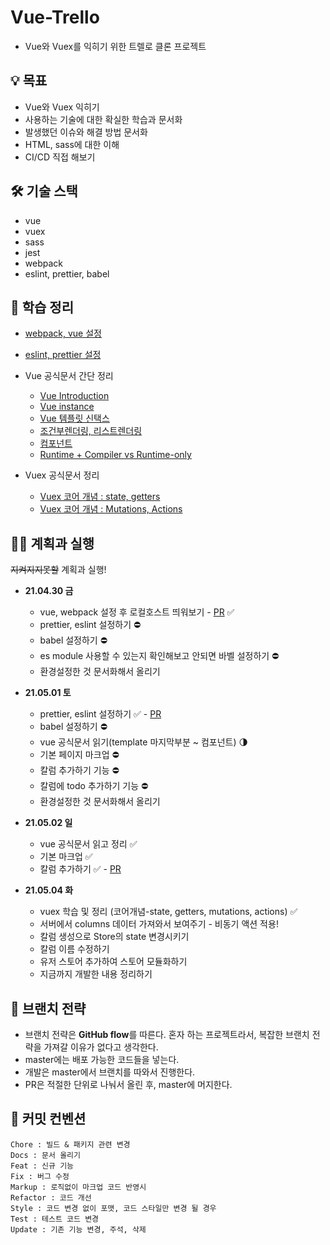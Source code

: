 # Vue-Trello

- Vue와 Vuex를 익히기 위한 트렐로 클론 프로젝트


## 💡 목표 
- Vue와 Vuex 익히기
- 사용하는 기술에 대한 확실한 학습과 문서화
- 발생했던 이슈와 해결 방법 문서화
- HTML, sass에 대한 이해 
- CI/CD 직접 해보기

## 🛠 기술 스택
- vue
- vuex
- sass
- jest
- webpack
- eslint, prettier, babel

## 📗 학습 정리
- [webpack, vue 설정](https://github.com/yejineee/vue-trello/blob/master/docs/webpack.md)
- [eslint, prettier 설정](https://github.com/yejineee/vue-trello/blob/master/docs/eslint-prettier.md)

- Vue 공식문서 간단 정리
  - [Vue Introduction](https://hackmd.io/cXf2Y39zQ-Kv8sqnYBi_zw)
  - [Vue instance](https://hackmd.io/6N65rm0KTTGk_y_1QhfCeA)
  - [Vue 템플릿 신택스](https://hackmd.io/a1iRCJuuT0-pDC52yjVP2w)
  - [조건부렌더링, 리스트렌더링](https://hackmd.io/1XnTtI1_ShG5G0xnOx0eBg)
  - [컴포넌트](https://hackmd.io/EfHf4_1jQdq09gp2lOkQ-w)
  - [Runtime + Compiler vs Runtime-only](https://hackmd.io/5hF0zrqLSVS9lIYH_Za2Mw)

- Vuex 공식문서 정리
  - [Vuex 코어 개념 : state, getters](https://hackmd.io/BSRVLv-_RlulY-azXSRr2A)
  - [Vuex 코어 개념 : Mutations, Actions](https://hackmd.io/mHGTeQOhSeiQMqpyvRSf0w)

## 🏃‍♀️ 계획과 실행 
~~지켜지지못할~~ 계획과 실행!
- **21.04.30 금** 
  - vue, webpack 설정 후 로컬호스트 띄워보기 - [PR](https://github.com/yejineee/vue-trello/pull/5) ✅ 
  - prettier, eslint 설정하기 ⛔️
  - babel 설정하기 ⛔️
  - es module 사용할 수 있는지 확인해보고 안되면 바벨 설정하기 ⛔️
  - 환경설정한 것 문서화해서 올리기

- **21.05.01 토** 
  - prettier, eslint 설정하기 ✅ - [PR](https://github.com/yejineee/vue-trello/pull/6)
  - babel 설정하기 ⛔️
  - vue 공식문서 읽기(template 마지막부분 ~ 컴포넌트) 🌗
  - 기본 페이지 마크업 ⛔️
  - 칼럼 추가하기 기능  ⛔️
  - 칼럼에 todo 추가하기 기능 ⛔️
  - 환경설정한 것 문서화해서 올리기

- **21.05.02 일**
  - vue 공식문서 읽고 정리 ✅ 
  - 기본 마크업 ✅ 
  - 칼럼 추가하기 ✅ - [PR](https://github.com/yejineee/vue-trello/pull/9)
  
- **21.05.04 화**
  - vuex 학습 및 정리 (코어개념-state, getters, mutations, actions) ✅ 
  - 서버에서 columns 데이터 가져와서 보여주기 - 비동기 액션 적용!
  - 칼럼 생성으로 Store의 state 변경시키기
  - 칼럼 이름 수정하기
  - 유저 스토어 추가하여 스토어 모듈화하기 
  - 지금까지 개발한 내용 정리하기

## 🌳 브랜치 전략 
- 브랜치 전략은 **GitHub flow**를 따른다.
  혼자 하는 프로젝트라서, 복잡한 브랜치 전략을 가져갈 이유가 없다고 생각한다.
- master에는 배포 가능한 코드들을 넣는다.
- 개발은 master에서 브랜치를 따와서 진행한다.
- PR은 적절한 단위로 나눠서 올린 후, master에 머지한다.

## 🔖 커밋 컨벤션
```
Chore : 빌드 & 패키지 관련 변경
Docs : 문서 올리기
Feat : 신규 기능
Fix : 버그 수정
Markup : 로직없이 마크업 코드 반영시
Refactor : 코드 개선
Style : 코드 변경 없이 포맷, 코드 스타일만 변경 될 경우
Test : 테스트 코드 변경
Update : 기존 기능 변경, 주석, 삭제
```
